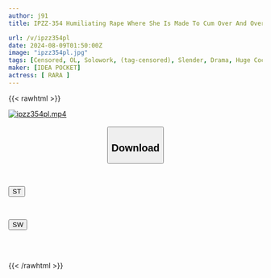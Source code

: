 ```yaml
---
author: j91
title: IPZZ-354 Humiliating Rape Where She Is Made To Cum Over And Over Again By Her Boss's Huge Dick That Makes Her Feel Like She's About To Die. RARA Is Marked With Semen By Her Perverted Boss.

url: /v/ipzz354pl
date: 2024-08-09T01:50:00Z
image: "ipzz354pl.jpg"
tags: [Censored, OL, Solowork, (tag-censored), Slender, Drama, Huge Cock	]
maker: [IDEA POCKET]
actress: [ RARA ]
---
```



{{< rawhtml >}}

<div class="video" data-videoid="gl037A7Dg8TqqjW">
    <a href="javascript:;">
        <img src="/v/ipzz354pl/ipzz354pl.jpg" width="WIDTH" height="HEIGHT" alt="ipzz354pl.mp4" loading="lazy">
    </a>
</div>

<script type="text/javascript" src="https://j91.asia/asset/on-demand-st.js"></script>

<br>
  <link rel="stylesheet" href="https://j91.asia/asset/bs5.css">
  
  <center>
  <button class="btn btn-primary" type="button" data-bs-toggle="collapse" data-bs-target=".multi-collapse" aria-expanded="false" aria-controls="multiCollapseExample1 multiCollapseExample2"><h2>Download</h2></button></center>
</p>
<div class="row">
  <div class="col">
    <div class="collapse multi-collapse" id="multiCollapseExample1">
      <div class="card card-body">
	      	      <br>
<div class="buttons">  
<p><a href="/v/ipzz354pl/st.html" target="_blank"><button class="btn-hover color-3"><i class="fa fa-download"></i> ST</button></a></p></div>
    </div>
  </div>
</div>
  <div class="col">
    <div class="collapse multi-collapse" id="multiCollapseExample2">
      <div class="card card-body">
	      <br>
<div class="buttons">
<p><a href="/v/ipzz354pl/sw.html" target="_blank"><button class="btn-hover color-2"><i class="fa fa-download"></i> SW</button></a></p></div>
<br><br>
      </div>
    </div>
  </div>
</div>

{{< /rawhtml >}}